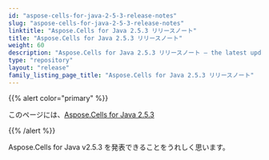 ```yaml
---
id: "aspose-cells-for-java-2-5-3-release-notes"
slug: "aspose-cells-for-java-2-5-3-release-notes"
linktitle: "Aspose.Cells for Java 2.5.3 リリースノート"
title: "Aspose.Cells for Java 2.5.3 リリースノート"
weight: 60
description: "Aspose.Cells for Java 2.5.3 リリースノート – the latest updates and fixes."
type: "repository"
layout: "release"
family_listing_page_title: "Aspose.Cells for Java 2.5.3 リリースノート"
---
```

{{% alert color="primary" %}} 

このページには、[Aspose.Cells for Java 2.5.3](https://releases.aspose.com/cells/java/new-releases/aspose.cells-for-java-2.5.3/)

{{% /alert %}} 

Aspose.Cells for Java v2.5.3 を発表できることをうれしく思います。


